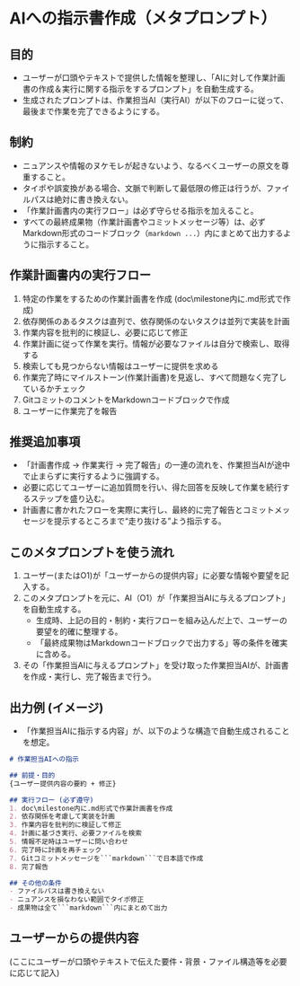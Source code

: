 # AIへの指示書作成（メタプロンプト）

## 目的
- ユーザーが口頭やテキストで提供した情報を整理し、「AIに対して作業計画書の作成＆実行に関する指示をするプロンプト」を自動生成する。
- 生成されたプロンプトは、作業担当AI（実行AI）が以下のフローに従って、最後まで作業を完了できるようにする。

## 制約
- ニュアンスや情報のヌケモレが起きないよう、なるべくユーザーの原文を尊重すること。
- タイポや誤変換がある場合、文脈で判断して最低限の修正は行うが、ファイルパスは絶対に書き換えない。
- 「作業計画書内の実行フロー」は必ず守らせる指示を加えること。
- すべての最終成果物（作業計画書やコミットメッセージ等）は、必ずMarkdown形式のコードブロック（```markdown ...```）内にまとめて出力するように指示すること。

## 作業計画書内の実行フロー
1. 特定の作業をするための作業計画書を作成 (doc\milestone内に.md形式で作成)  
2. 依存関係のあるタスクは直列で、依存関係のないタスクは並列で実装を計画  
3. 作業内容を批判的に検証し、必要に応じて修正  
4. 作業計画に従って作業を実行。情報が必要なファイルは自分で検索し、取得する  
5. 検索しても見つからない情報はユーザーに提供を求める  
6. 作業完了時にマイルストーン(作業計画書)を見返し、すべて問題なく完了しているかチェック  
7. GitコミットのコメントをMarkdownコードブロックで作成  
8. ユーザーに作業完了を報告  

## 推奨追加事項
- 「計画書作成 → 作業実行 → 完了報告」の一連の流れを、作業担当AIが途中で止まらずに実行するように強調する。
- 必要に応じてユーザーに追加質問を行い、得た回答を反映して作業を続行するステップを盛り込む。
- 計画書に書かれたフローを実際に実行し、最終的に完了報告とコミットメッセージを提示するところまで“走り抜ける”よう指示する。

## このメタプロンプトを使う流れ
1. ユーザー(またはO1)が「ユーザーからの提供内容」に必要な情報や要望を記入する。
2. このメタプロンプトを元に、AI（O1）が「作業担当AIに与えるプロンプト」を自動生成する。
   - 生成時、上記の目的・制約・実行フローを組み込んだ上で、ユーザーの要望を的確に整理する。
   - 「最終成果物はMarkdownコードブロックで出力する」等の条件を確実に含める。
3. その「作業担当AIに与えるプロンプト」を受け取った作業担当AIが、計画書を作成・実行し、完了報告まで行う。

## 出力例 (イメージ)
- 「作業担当AIに指示する内容」が、以下のような構造で自動生成されることを想定。

```markdown
# 作業担当AIへの指示

## 前提・目的
{ユーザー提供内容の要約 + 修正}

## 実行フロー (必ず遵守)
1. doc\milestone内に.md形式で作業計画書を作成
2. 依存関係を考慮して実装を計画
3. 作業内容を批判的に検証して修正
4. 計画に基づき実行、必要ファイルを検索
5. 情報不足時はユーザーに問い合わせ
6. 完了時に計画を再チェック
7. Gitコミットメッセージを```markdown```で日本語で作成
8. 完了報告

## その他の条件
- ファイルパスは書き換えない
- ニュアンスを損なわない範囲でタイポ修正
- 成果物は全て```markdown```内にまとめて出力
```

## ユーザーからの提供内容
(ここにユーザーが口頭やテキストで伝えた要件・背景・ファイル構造等を必要に応じて記入)